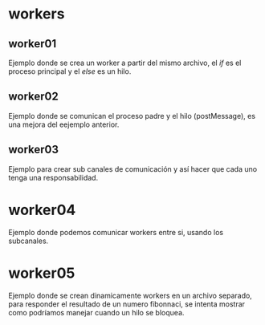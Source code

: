 # workers

## worker01

Ejemplo donde se crea un worker a partir del mismo archivo, el *if* es el proceso principal y el *else* es un hilo.

## worker02

Ejemplo donde se comunican el proceso padre y el hilo (postMessage), es una mejora del eejemplo anterior.

## worker03

Ejemplo para crear sub canales de comunicación y así hacer que cada uno tenga una responsabilidad.

# worker04

Ejemplo donde podemos comunicar workers entre si, usando los subcanales.

# worker05

Ejemplo donde se crean dinamicamente workers en un archivo separado, para responder el resultado de un numero fibonnaci, se intenta mostrar como podríamos manejar cuando un hilo se bloquea.